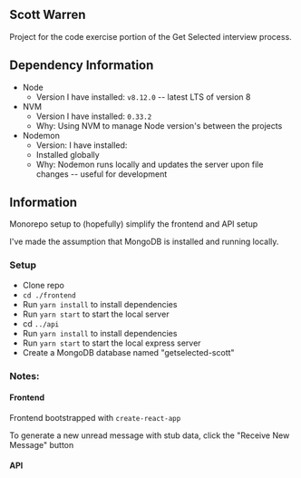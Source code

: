 ## Scott Warren

Project for the code exercise portion of the Get Selected interview process.

## Dependency Information 

* Node
  * Version I have installed: `v8.12.0` -- latest LTS of version 8
* NVM
  * Version I have installed: `0.33.2`
  * Why: Using NVM to manage Node version's between the projects
* Nodemon
  * Version: I have installed: 
  * Installed globally
  * Why: Nodemon runs locally and updates the server upon file changes -- useful for development

## Information

Monorepo setup to (hopefully) simplify the frontend and API setup

I've made the assumption that MongoDB is installed and running locally.

### Setup

* Clone repo
* `cd ./frontend`
* Run `yarn install` to install dependencies
* Run `yarn start` to start the local server
* cd `../api`
* Run `yarn install` to install dependencies
* Run `yarn start` to start the local express server
* Create a MongoDB database named "getselected-scott"

### Notes:

#### Frontend

Frontend bootstrapped with `create-react-app`

To generate a new unread message with stub data, click the "Receive New Message" button

#### API

